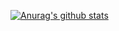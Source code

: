 [![Anurag's github stats](https://github-readme-stats.vercel.app/api?username=dorakyuraduang)](https://github.com/anuraghazra/github-readme-stats)
